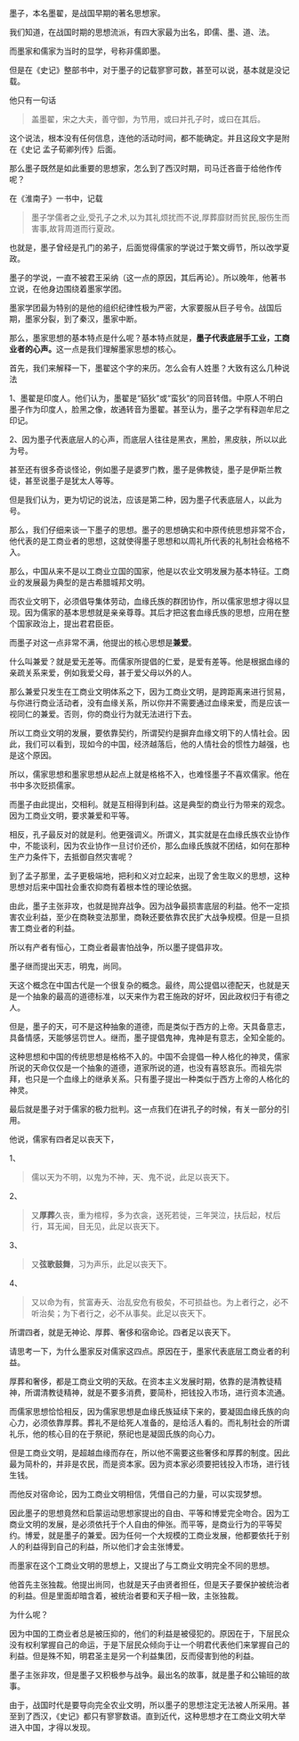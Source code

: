 <p data-pid="WcxA2NQA">墨子，本名墨翟，是战国早期的著名思想家。</p><p data-pid="8wkwnhyG">我们知道，在战国时期的思想流派，有四大家最为出名，即儒、墨、道、法。</p><p data-pid="nv4_lISc">而墨家和儒家为当时的显学，号称非儒即墨。</p><p data-pid="M-F4-S8B">但是在《史记》整部书中，对于墨子的记载寥寥可数，甚至可以说，基本就是没记载。</p><p data-pid="HRRZIHlW">他只有一句话</p><blockquote data-pid="UCoqxT1_">盖墨翟，宋之大夫，善守御，为节用，或曰并孔子时，或曰在其后。</blockquote><p data-pid="FuWd0R14">这个说法，根本没有任何信息，连他的活动时间，都不能确定。并且这段文字是附在《史记 孟子荀卿列传》后面。</p><p data-pid="c52k1Uue">那么墨子既然是如此重要的思想家，怎么到了西汉时期，司马迁吝啬于给他作传呢？</p><p data-pid="WAqiyaJv">在《淮南子》一书中，记载</p><blockquote data-pid="fsOioeI2">墨子学儒者之业,受孔子之术,以为其礼烦扰而不说,厚葬靡财而贫民,服伤生而害事,故背周道而行夏政。</blockquote><p data-pid="1FYmgKJc">也就是，墨子曾经是孔门的弟子，后面觉得儒家的学说过于繁文缛节，所以改学夏政。</p><p data-pid="PbSfcgb9">墨子的学说，一直不被君王采纳（这一点的原因，其后再论）。所以晚年，他著书立说，在他身边围绕着墨家学团。</p><p data-pid="fZ6-EBBa">墨家学团最为特别的是他的组织纪律性极为严密，大家要服从巨子号令。战国后期，墨家分裂，到了秦汉，墨家中断。</p><p data-pid="y1E_Vrll">那么，墨家思想的基本特点是什么呢？基本特点就是，<b>墨子代表底层手工业，工商业者的心声。</b>这一点是我们理解墨家思想的核心。</p><p data-pid="dSrLA-u1">首先，我们来解释一下，墨翟这个字的来历。怎么会有人姓墨？大致有这么几种说法</p><p data-pid="5i6ClDf8">1、墨翟是印度人。他们认为，墨翟是“貊狄”或“蛮狄”的同音转借。中原人不明白墨子作为印度人，脸黑之像，故通转音为墨翟。甚至认为，墨子之学有释迦牟尼之印记。</p><p data-pid="zphbn4wE">2、因为墨子代表底层人的心声，而底层人往往是黑衣，黑脸，黑皮肤，所以以此为号。</p><p data-pid="3qP9LHHC">甚至还有很多奇谈怪论，例如墨子是婆罗门教，墨子是佛教徒，墨子是伊斯兰教徒，甚至说墨子是犹太人等等。</p><p data-pid="qh6HU_Mn">但是我们认为，更为切记的说法，应该是第二种，因为墨子代表底层人，以此为号。</p><p data-pid="-IVQCn_U">那么，我们仔细来谈一下墨子的思想。墨子的思想确实和中原传统思想非常不合，他代表的是工商业者的思想，这就使得墨子思想和以周礼所代表的礼制社会格格不入。</p><p data-pid="10cYAXg_">那么，中国从来不是以工商业立国的国家，他是以农业文明发展为基本特征。工商业的发展最为典型的是古希腊城邦文明。</p><p data-pid="Xwa3gNQb">而农业文明下，必须倡导集体劳动，血缘氏族的群团协作，所以儒家思想才得以显现。因为儒家的基本思想就是亲亲尊尊。其后才把这套血缘氏族的思想，应用在整个国家政治上，提出君君臣臣。</p><p data-pid="ZWJmwn1b">而墨子对这一点非常不满，他提出的核心思想是<b>兼爱</b>。</p><p data-pid="WDr9ygsZ">什么叫兼爱？就是爱无差等。而儒家所提倡的仁爱，是爱有差等。他是根据血缘的亲疏关系来爱，例如我爱父母，甚于爱父母以外的人。</p><p data-pid="OpynrUrX">那么兼爱只发生在工商业文明体系之下，因为工商业文明，是跨距离来进行贸易，与你进行商业活动者，没有血缘关系，所以你并不需要通过血缘来爱，而是应该一视同仁的兼爱。否则，你的商业行为就无法进行下去。</p><p data-pid="sF_7KH-R">所以工商业文明的发展，要依靠契约，所谓契约是摒弃血缘文明下的人情社会。因此，我们可以看到，现如今的中国，经济越落后，他的人情社会的惯性力越强，也是这个原因。</p><p data-pid="ij2PfEPM">所以，儒家思想和墨家思想从起点上就是格格不入，也难怪墨子不喜欢儒家。他在书中多次贬损儒家。</p><p data-pid="toKOro2G">而墨子由此提出，交相利。就是互相得到利益。这是典型的商业行为带来的观念。因为工商业文明，要求兼爱和平等。</p><p data-pid="vzpl6hPx">相反，孔子最反对的就是利。他更强调义。所谓义，其实就是在血缘氏族农业协作中，不能谈利，因为农业协作一旦讨价还价，那么血缘氏族就不团结，如何在那种生产力条件下，去抵御自然灾害呢？</p><p data-pid="xXG2T37N">到了孟子那里，孟子更极端地，把利和义对立起来，出现了舍生取义的思想，这种思想对后来中国社会重农抑商有着根本性的理论依据。</p><p data-pid="SXc3paWg">由此，墨子主张非攻，也就是抛弃战争。因为战争最损害底层的利益。他不一定损害农业利益，至少在商鞅变法那里，商鞅还要依靠农民扩大战争规模。但是一旦损害工商业者的利益。</p><p data-pid="ZNsU2JXS">所以有产者有恒心，工商业者最害怕战争，所以墨子提倡非攻。</p><p data-pid="bbC3ZOBC">墨子继而提出天志，明鬼，尚同。</p><p data-pid="m_rVBJw3">天这个概念在中国古代是一个很复杂的概念。最终，周公提倡以德配天，也就是天是一个抽象的最高的道德标准，以天来作为君王施政的好坏，因此政权归于有德之人。</p><p data-pid="fZl5si8F">但是，墨子的天，可不是这种抽象的道德，而是类似于西方的上帝。天具备意志，具备情感，天能够惩罚世人。继而，墨子提倡鬼神，鬼神是有意志，全知全能的。</p><p data-pid="uCK990m9">这种思想和中国的传统思想是格格不入的。中国不会提倡一种人格化的神灵，儒家所说的天命仅仅是一个抽象的道德，道家所说的道，也没有喜怒哀乐。而祖先崇拜，也只是一个血缘上的继承关系。只有墨子提出一种类似于西方上帝的人格化的神灵。</p><p data-pid="8t28dUEj">最后就是墨子对于儒家的极力批判。这一点我们在讲孔子的时候，有关一部分的引用。</p><p data-pid="IbgVF1eM">他说，儒家有四者足以丧天下，</p><p data-pid="BgN73QvJ">1、</p><blockquote data-pid="EcKcjJj8">儒以天为不明，以鬼为不神，天、鬼不说，此足以丧天下。</blockquote><p data-pid="m6K7-KwL">2、</p><blockquote data-pid="vTXHcQfY">又<b>厚葬</b>久丧，重为棺椁，多为衣衾，送死若徙，三年哭泣，扶后起，杖后行，耳无闻，目无见，此足以丧天下。</blockquote><p data-pid="8YSU1wHL">3、</p><blockquote data-pid="3SL_RTeC">又<b>弦歌鼓舞</b>，习为声乐，此足以丧天下。</blockquote><p data-pid="RK_BCwUE">4、</p><blockquote data-pid="UxMGU3Dn">又以命为有，贫富寿夭、治乱安危有极矣，不可损益也。为上者行之，必不听治矣；为下者行之，必不从事矣。此足以丧天下。</blockquote><p data-pid="TOzaDgyh">所谓四者，就是无神论、厚葬、奢侈和宿命论。四者足以丧天下。</p><p data-pid="mjfqhD_5">请思考一下，为什么墨家反对儒家这四点。原因在于，墨家代表底层工商业者的利益。</p><p data-pid="33zPZZd3">厚葬和奢侈，都是工商业文明的天敌。在资本主义发展时期，依靠的是清教徒精神，所谓清教徒精神，就是不要多消费，要简朴，把钱投入市场，进行资本流通。</p><p data-pid="qotBbk3K">而儒家思想恰恰相反，因为儒家思想是血缘氏族延续下来的，要凝固血缘氏族的向心力，必须依靠厚葬。葬礼不是给死人准备的，是给活人看的。而礼制社会的所谓礼乐，他的核心目的在于祭祀，祭祀也是凝固氏族的向心力。</p><p data-pid="DiuPqJxD">但是工商业文明，是超越血缘而存在，所以他不需要这些奢侈和厚葬的制度。因此最为简朴的，并非是农民，而是资本家。因为资本家必须要把钱投入市场，进行钱生钱。</p><p data-pid="Wt52XIvu">而他反对宿命论，因为工商业文明相信，凭借自己的力量，可以实现梦想。</p><p data-pid="jfy61hHX">因此墨子的思想竟然和启蒙运动思想家提出的自由、平等和博爱完全吻合。因为工商业文明的发展，是必须依托于个人自由的伸张。而平等，是商业行为的平等契约。博爱，就是墨子的兼爱。因为任何一个大规模的工商业发展，他都要依托于别人的利益得到自己的利益，所以他们才会主张博爱。</p><p data-pid="h67WB32A">而墨家在这个工商业文明的思想上，又提出了与工商业文明完全不同的思想。</p><p data-pid="4cWqBi4D">他首先主张独裁。他提出尚同，也就是天子由贤者担任，但是天子要保护被统治者的利益。但是里面却暗含着，被统治者要和天子相一致，主张独裁。</p><p data-pid="A9XrK0wv">为什么呢？</p><p data-pid="RA9JHb7V">因为中国的工商业者总是被压抑的，他们的利益是被侵犯的。原因在于，下层民众没有权利掌握自己的命运，于是下层民众倾向于让一个明君代表他们来掌握自己的利益。但是殊不知，明君圣主是另一个利益集团，反而侵害到他的利益。</p><p data-pid="6swc-VFz">墨子主张非攻，但是墨子又积极参与战争。最出名的故事，就是墨子和公输班的故事。</p><p data-pid="PUEBpD5Z">由于，战国时代是要导向完全农业文明，所以墨子的思想注定无法被人所采用。甚至到了西汉，《史记》都只有寥寥数语。直到近代，这种思想才在工商业文明大举进入中国，才得以发现。</p><p><br></p><p><br></p><p><br></p><p><br> </p>